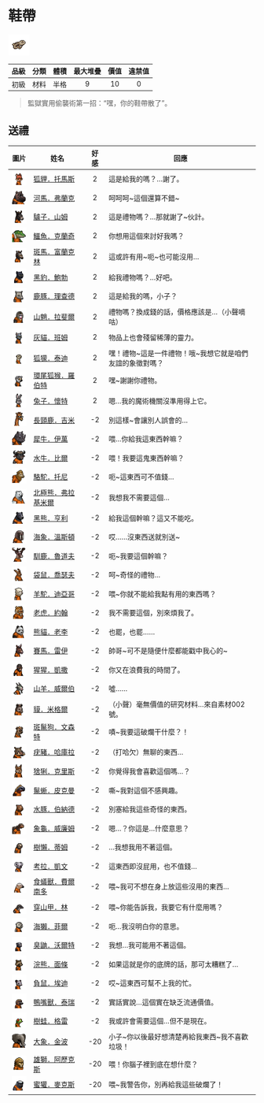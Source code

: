 # 鞋帶

![img](images/item_pic_XD.png)

|品級|分類|體積|最大堆疊|價值|違禁值|
|:--:|:--:|:--:|:--:|:--:|:--:|
|初級|材料|半格|9|10|0|

> 監獄實用偷襲術第一招：“嘿，你的鞋帶散了”。

## 送禮

|圖片|姓名|好感|回應|
|:--:|--|:--:|--|
|![img](images/fox.png)|[狐貍．托馬斯](狐貍．托馬斯.md)|2|這是給我的嗎？…謝了。|
|![img](images/hippopotamus.png)|[河馬．弗蘭克](河馬．弗蘭克.md)|2|呵呵呵\~這個還算不錯\~|
|![img](images/donkey.png)|[驢子．山姆](驢子．山姆.md)|2|這是禮物嗎？…那就謝了\~伙計。|
|![img](images/crocodile.png)|[鱷魚．克蘭奇](鱷魚．克蘭奇.md)|2|你想用這個來討好我嗎？|
|![img](images/zebra.png)|[斑馬．富蘭克林](斑馬．富蘭克林.md)|2|這或許有用\~呃\~也可能沒用…|
|![img](images/BlackPanther.png)|[黑豹．鮑勃](黑豹．鮑勃.md)|2|給我禮物嗎？…好吧。|
|![img](images/DeerDolphin.png)|[鹿豚．理查德](鹿豚．理查德.md)|2|這是給我的嗎，小子？|
|![img](images/Mandrill.png)|[山魈．拉斐爾](山魈．拉斐爾.md)|2|禮物嗎？換成錢的話，價格應該是…（小聲嘀咕）|
|![img](images/cat.png)|[灰貓．班姆](灰貓．班姆.md)|2|物品上也會殘留稀薄的靈力。|
|![img](images/meerkat.png)|[狐獴．泰迪](狐獴．泰迪.md)|2|嘿！禮物\~這是一件禮物！哦\~我想它就是咱們友誼的象徵對嗎？|
|![img](images/RingTailedLemur.png)|[環尾狐猴．羅伯特](環尾狐猴．羅伯特.md)|2|嘿\~謝謝你禮物。|
|![img](images/rabbit.png)|[兔子．懷特](兔子．懷特.md)|2|嗯…我的魔術機關沒準用得上它。|
|![img](images/giraffe.png)|[長頸鹿．吉米](長頸鹿．吉米.md)|-2|別這樣\~會讓別人誤會的…|
|![img](images/rhinoceros.png)|[犀牛．伊萬](犀牛．伊萬.md)|-2|喂…你給我這東西幹嘛？|
|![img](images/AfricanBuffalo.png)|[水牛．比爾](水牛．比爾.md)|-2|喂！我要這鬼東西幹嘛？|
|![img](images/camel.png)|[駱駝．托尼](駱駝．托尼.md)|-2|呃\~這東西可不值錢…|
|![img](images/PolarBear.png)|[北極熊．弗拉基米爾](北極熊．弗拉基米爾.md)|-2|我想我不需要這個…|
|![img](images/BlackBear.png)|[黑熊．亨利](黑熊．亨利.md)|-2|給我這個幹嘛？這又不能吃。|
|![img](images/walrus.png)|[海象．溫斯頓](海象．溫斯頓.md)|-2|哎……沒東西送就別送\~|
|![img](images/reindeer.png)|[馴鹿．魯道夫](馴鹿．魯道夫.md)|-2|呃\~我要這個幹嘛？|
|![img](images/kangaroo.png)|[袋鼠．喬瑟夫](袋鼠．喬瑟夫.md)|-2|呵\~奇怪的禮物…|
|![img](images/Alpaca.png)|[羊駝．迪亞哥](羊駝．迪亞哥.md)|-2|喂\~你就不能給我點有用的東西嗎？|
|![img](images/tiger.png)|[老虎．約翰](老虎．約翰.md)|-2|我不需要這個，別來煩我了。|
|![img](images/panda.png)|[熊貓．老李](熊貓．老李.md)|-2|也罷，也罷……|
|![img](images/horse.png)|[賽馬．雷伊](賽馬．雷伊.md)|-2|帥哥\~可不是隨便什麼都能戳中我心的\~|
|![img](images/chimpanzee.png)|[猩猩．凱撒](猩猩．凱撒.md)|-2|你又在浪費我的時間了。|
|![img](images/goat.png)|[山羊．威爾伯](山羊．威爾伯.md)|-2|噓……|
|![img](images/tapir.png)|[貘．米格爾](貘．米格爾.md)|-2|（小聲）毫無價值的研究材料…來自素材002號。|
|![img](images/SpottedHyaena.png)|[斑鬣狗．文森特](斑鬣狗．文森特.md)|-2|嘖\~我要這破爛干什麼？！|
|![img](images/Warthog.png)|[疣豬．哈庫拉](疣豬．哈庫拉.md)|-2|（打哈欠）無聊的東西…|
|![img](images/Lynx.png)|[猞猁．克里斯](猞猁．克里斯.md)|-2|你覺得我會喜歡這個嗎…？|
|![img](images/MarineIguana.png)|[鬣蜥．皮克曼](鬣蜥．皮克曼.md)|-2|嘶\~我對這個不感興趣。|
|![img](images/Capybara.png)|[水豚．伯納德](水豚．伯納德.md)|-2|別塞給我這些奇怪的東西。|
|![img](images/Tortoise.png)|[象龜．威廉姆](象龜．威廉姆.md)|-2|嗯…？你這是…什麼意思？|
|![img](images/sloth.png)|[樹懶．蒂姆](樹懶．蒂姆.md)|-2|…我想我用不著這個。|
|![img](images/Koala.png)|[考拉．凱文](考拉．凱文.md)|-2|這東西即沒屁用，也不值錢…|
|![img](images/Anteater.png)|[食蟻獸．費爾南多](食蟻獸．費爾南多.md)|-2|喂\~我可不想在身上放這些沒用的東西…|
|![img](images/pangolin.png)|[穿山甲．林](穿山甲．林.md)|-2|喂\~你能告訴我，我要它有什麼用嗎？|
|![img](images/SeaOtter.png)|[海獺．菲爾](海獺．菲爾.md)|-2|呃…我沒明白你的意思。|
|![img](images/skunk.png)|[臭鼬．沃爾特](臭鼬．沃爾特.md)|-2|我想…我可能用不著這個。|
|![img](images/Raccoon.png)|[浣熊．面條](浣熊．面條.md)|-2|如果這就是你的底牌的話，那可太糟糕了…|
|![img](images/Possum.png)|[負鼠．埃迪](負鼠．埃迪.md)|-2|哎\~這東西可幫不上我的忙。|
|![img](images/platypus.png)|[鴨嘴獸．泰瑞](鴨嘴獸．泰瑞.md)|-2|實話實說…這個實在缺乏流通價值。|
|![img](images/Treefrog.png)|[樹蛙．格雷](樹蛙．格雷.md)|-2|我或許會需要這個…但不是現在。|
|![img](images/elephant.png)|[大象．金波](大象．金波.md)|-20|小子\~你以後最好想清楚再給我東西\~我不喜歡垃圾！|
|![img](images/lion.png)|[雄獅．阿歷克斯](雄獅．阿歷克斯.md)|-20|喂！你腦子裡到底在想什麼？|
|![img](images/HoneyBadger.png)|[蜜獾．麥克斯](蜜獾．麥克斯.md)|-20|喂\~我警告你，別再給我這些破爛了！|

